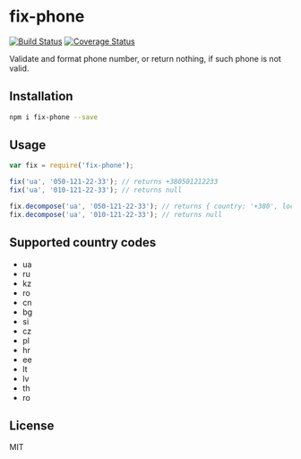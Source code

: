 # fix-phone

[![Build Status](https://secure.travis-ci.org/titarenko/fix-phone.png?branch=master)](https://travis-ci.org/titarenko/fix-phone) 
[![Coverage Status](https://coveralls.io/repos/github/titarenko/fix-phone/badge.svg?branch=master)](https://coveralls.io/github/titarenko/fix-phone?branch=master)

Validate and format phone number, or return nothing, if such phone is not valid.

## Installation

```bash
npm i fix-phone --save
```

## Usage

```js
var fix = require('fix-phone');

fix('ua', '050-121-22-33'); // returns +380501212233
fix('ua', '010-121-22-33'); // returns null

fix.decompose('ua', '050-121-22-33'); // returns { country: '+380', local: '50', phone: '1212233' }
fix.decompose('ua', '010-121-22-33'); // returns null
```

## Supported country codes

- ua
- ru
- kz
- ro
- cn
- bg
- si
- cz
- pl
- hr
- ee
- lt
- lv
- th
- ro

## License

MIT
